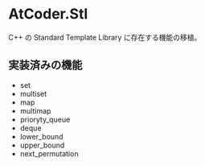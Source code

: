 # AtCoder.Stl

C++ の Standard Template Library に存在する機能の移植。

## 実装済みの機能

- set
- multiset
- map
- multimap
- prioryty_queue
- deque
- lower_bound
- upper_bound
- next_permutation
